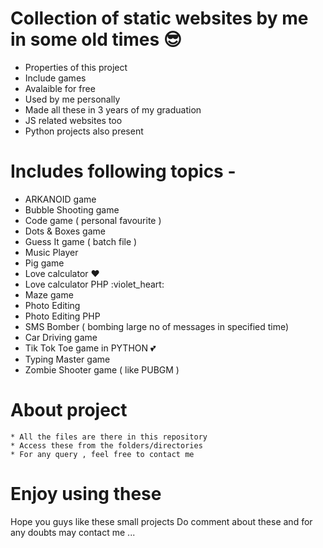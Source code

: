 # **Collection of static websites by me in some old times** :sunglasses:

* Properties of this project
 * Include games
 * Avalaible for free
 * Used by me personally
 * Made all these in 3 years of my graduation
 * JS related websites too
 * Python projects also present

# Includes following topics -
 * ARKANOID game
 * Bubble Shooting game
 * Code game ( personal favourite )
 * Dots & Boxes game
 * Guess It game ( batch file )
 * Music Player
 * Pig game
 * Love calculator :heart:
 * Love calculator PHP :violet_heart:
 * Maze game
 * Photo Editing
 * Photo Editing PHP
 * SMS Bomber ( bombing large no of messages in specified time)
 * Car Driving game
 * Tik Tok Toe game in PYTHON :two_hearts:
 * Typing Master game
 * Zombie Shooter game ( like PUBGM )
    

# About project
    * All the files are there in this repository
    * Access these from the folders/directories
    * For any query , feel free to contact me


# Enjoy using these
Hope you guys like these small projects
Do comment about these and for any doubts may contact me ...

